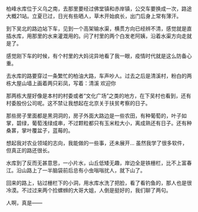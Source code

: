 柏峰水库位于义乌之南，去那里要经过佛堂镇和赤岸镇，公交车要换成一次，路途大概21站。立夏已过，日光有些晒人，草木开始疯长，出门后身上常有薄汗。

到下吴北的路边站下车，见到一个高架输水渠，横贯方向已经辨不清，感觉就是直插水库，用那里的水来灌溉用的。问了村里的两个白发老阿姨，沿着水渠方向走就是了。

感觉刚下车的时候，有个村里的大妈诧异地看了我一眼，疫情时代就是这么防备心重。

去水库的路要穿过一条繁忙的柏油大路，车声吵人。过去之后是清溪村，粉白的两栋大屋山墙上画着两只彩凤，写着：清溪 欢迎你

那两栋大屋好像是本村的村委或者“文化广场”之类的地方，在下吴村也看到，还有村委股份公司呢。这不禁让我想起在北京关于扶贫考察的日子。

那些房子里面都是黑洞洞的，房子外面大路边是一些农田，有种葡萄的，叶子如掌，碧绿，葡萄浅绿成串，不过颗粒都只有玉米粒大小，离成熟还有日子。还有种桑葚，掌叶覆盆子，蓝莓的。

想起我对农业领域的志向，我能做的一些事，还未展开...  虽然我学了很多软件，但真正的路还很长。

水库到了反而无甚意思，一小片水，山丘低矮无趣，岸边全是铁栅栏，比不上富春江。沿山路上了一半脑袋前后总有小虫嗡嗡扰人，就下山了。

回来的路上，钻过栅栏下的小洞，用水库水洗了把脸，看了看钓鱼的，那人也是很冷漠。不过过来两个捡螺蛳的大哥大姐，人倒是挺好的，我们聊了两句。

人啊，真是——
